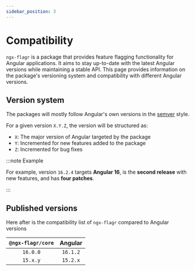```yaml
---
sidebar_position: 3
---
```


# Compatibility

`ngx-flagr` is a package that provides feature flagging functionality for
Angular applications. It aims to stay up-to-date with the latest Angular
versions while maintaining a stable API. This page provides information on the
package's versioning system and compatibility with different Angular versions.

## Version system

The packages will mostly follow Angular's own versions in the
[semver](https://semver.org/) style.

For a given version `X.Y.Z`, the version will be structured as:

- `X`: The major version of Angular targeted by the package
- `Y`: Incremented for new features added to the package
- `Z`: Incremented for bug fixes

:::note Example

For example, version `16.2.4` targets **Angular 16**, is the **second release**
with new features, and has **four patches**.

:::

## Published versions

Here after is the compatibility list of `ngx-flagr` compared to Angular versions

| `@ngx-flagr/core` | Angular |
|:-----------------:|:-------:|
| `16.0.0`          | `16.1.2`|
| `15.x.y`          | `15.2.x`|
